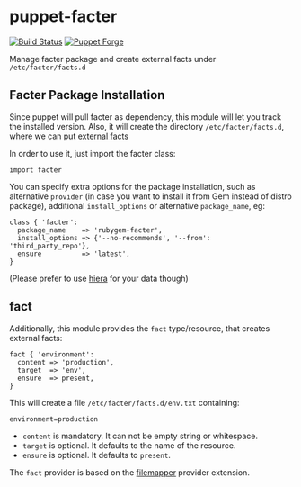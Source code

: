 puppet-facter
=============

[![Build Status](https://travis-ci.org/tampakrap/puppet-facter.png?branch=master)](https://travis-ci.org/tampakrap/puppet-facter)
[![Puppet Forge](http://img.shields.io/puppetforge/v/tampakrap/facter.svg)](https://forge.puppetlabs.com/tampakrap/facter)

Manage facter package and create external facts under `/etc/facter/facts.d`

## Facter Package Installation

Since puppet will pull facter as dependency, this module will let you track the
installed version. Also, it will create the directory `/etc/facter/facts.d`,
where we can put [external facts](https://docs.puppetlabs.com/facter/latest/custom_facts.html#external-facts)

In order to use it, just import the facter class:

    import facter

You can specify extra options for the package installation, such as alternative
`provider` (in case you want to install it from Gem instead of distro package),
additional `install_options` or alternative `package_name`, eg:

    class { 'facter':
      package_name    => 'rubygem-facter',
      install_options => {'--no-recommends', '--from': 'third_party_repo'},
      ensure          => 'latest',
    }

(Please prefer to use [hiera](https://docs.puppetlabs.com/hiera/latest/) for
your data though)

## fact

Additionally, this module provides the `fact` type/resource, that creates
external facts:

    fact { 'environment':
      content => 'production',
      target  => 'env',
      ensure  => present,
    }

This will create a file `/etc/facter/facts.d/env.txt` containing:

    environment=production

* `content` is mandatory. It can not be empty string or whitespace.
* `target` is optional. It defaults to the name of the resource.
* `ensure` is optional. It defaults to `present`.

The `fact` provider is based on the [filemapper](https://github.com/adrienthebo/puppet-filemapper)
provider extension.
